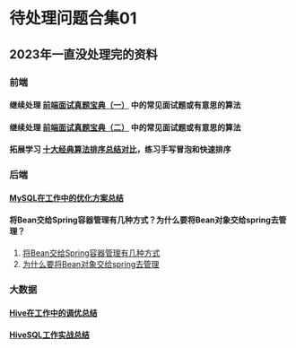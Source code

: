 # 待处理问题合集01

## 2023年一直没处理完的资料

### 前端
#### 继续处理 [前端面试真题宝典（一）](https://blog.csdn.net/shadowfall/article/details/127287451) 中的常见面试题或有意思的算法  
#### 继续处理 [前端面试真题宝典（二）](https://blog.csdn.net/shadowfall/article/details/127660228) 中的常见面试题或有意思的算法  
#### 拓展学习 [十大经典算法排序总结对比](https://www.cnblogs.com/AlbertP/p/10847627.html)，练习手写冒泡和快速排序  

### 后端  
#### [MySQL在工作中的优化方案总结](https://fx67ll.xyz/archives/mysql-optimize)  
#### 将Bean交给Spring容器管理有几种方式？为什么要将Bean对象交给spring去管理？  
1. [将Bean交给Spring容器管理有几种方式](https://segmentfault.com/a/1190000042602933)  
2. [为什么要将Bean对象交给spring去管理](https://segmentfault.com/a/1190000037687784?utm_source=sf-similar-article)  

### 大数据
#### [Hive在工作中的调优总结](https://fx67ll.xyz/archives/hive-optimize-inwork)  
#### [HiveSQL工作实战总结](https://fx67ll.xyz/archives/hive-sql-inwork)  
